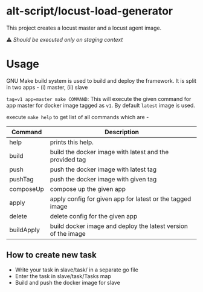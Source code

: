 alt-script/locust-load-generator
========

This project creates a locust master and a locust agent image. 

:warning: _Should be executed only on staging context_

# Usage
GNU Make build system is used to build and deploy the framework. It is split in two apps - (i) master, (ii) slave

`tag=v1 app=master make COMMAND`: This will execute the given command for app master for docker image tagged as `v1`. By default `latest` image is used.

execute `make help` to get list of all commands which are - 

| Command        | Description    
| ------------- |-------------| 
|help              | prints this help.
|build             | build the docker image with latest and the provided tag
|push              | push the docker image with latest tag
|pushTag           | push the docker image with given tag
|composeUp         | compose up the given app
|apply             | apply config for given app for latest or the  tagged image      
|delete            | delete config for the given app
|buildApply        | build docker image and deploy the latest version of the image

## How to create new task
- Write your task in slave/task/ in a separate go file
- Enter the task in slave/task/Tasks map 
- Build and push the docker image for slave